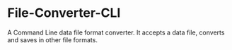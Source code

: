 # File-Converter-CLI
A Command Line data file format converter. It accepts a data file, converts and saves in other file formats.

